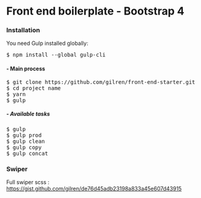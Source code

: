 # Front end boilerplate - Bootstrap 4

### Installation
You need Gulp installed globally:
<pre>
$ npm install --global gulp-cli
</pre>

#### - Main process
<pre>
$ git clone https://github.com/gilren/front-end-starter.git project name
$ cd project name
$ yarn
$ gulp
</pre>

##### - Available tasks
<pre>
$ gulp
$ gulp prod
$ gulp clean
$ gulp copy
$ gulp concat
</pre>

### Swiper
Full swiper scss : https://gist.github.com/gilren/de76d45adb23198a833a45e607d43915
